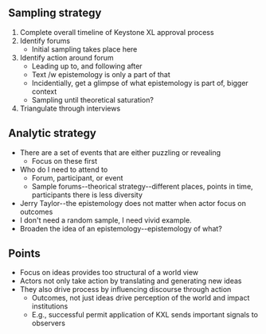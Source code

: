 ## Sampling strategy

1. Complete overall timeline of Keystone XL approval process
2. Identify forums
    - Initial sampling takes place here
3. Identify action around forum
    - Leading up to, and following after
    - Text /w epistemology is only a part of that
    - Incidentially, get a glimpse of what epistemology is part of, bigger context
    - Sampling until theoretical saturation?
4. Triangulate through interviews

## Analytic strategy

* There are a set of events that are either puzzling or revealing
    - Focus on these first
* Who do I need to attend to
    - Forum, participant, or event
    - Sample forums--theorical strategy--different places, points in time, participants there is less diversity
* Jerry Taylor--the epistemology does not matter when actor focus on outcomes
* I don't need a random sample, I need vivid example. 
* Broaden the idea of an epistemology--epistemology of what?

## Points

* Focus on ideas provides too structural of a world view
* Actors not only take action by translating and generating new ideas
* They also drive process by influencing discourse through action
    * Outcomes, not just ideas drive perception of the world and impact institutions
    * E.g., successful permit application of KXL sends important signals to observers